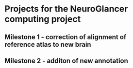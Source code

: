 # Projects for the NeuroGlancer computing project
## Milestone 1 - correction of alignment of reference atlas to new brain
## Milestone 2 - additon of new annotation
